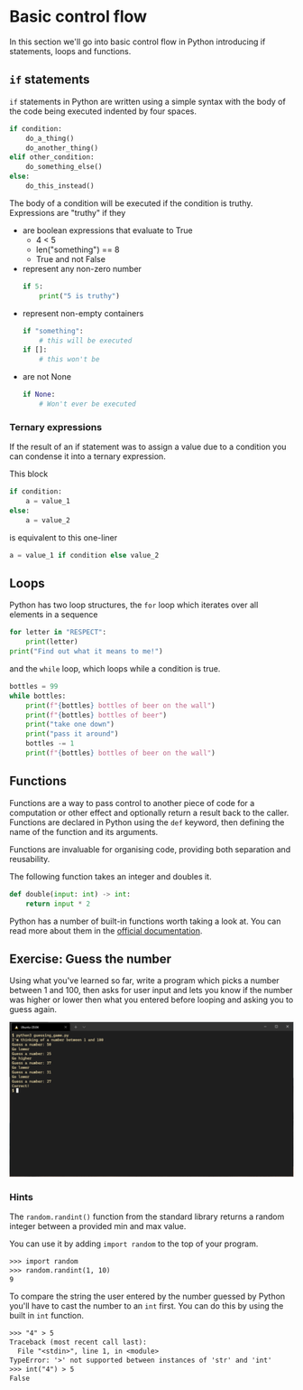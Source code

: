 # Basic control flow

In this section we'll go into basic control flow in Python
introducing if statements, loops and functions.

## `if` statements

`if` statements in Python are written using a simple syntax
with the body of the code being executed
indented by four spaces.

``` python
if condition:
    do_a_thing()
    do_another_thing()
elif other_condition:
    do_something_else()
else:
    do_this_instead()
```

The body of a condition will be executed if the condition is truthy.
Expressions are "truthy" if they
* are boolean expressions that evaluate to True
  * 4 < 5
  * len("something") == 8
  * True and not False
* represent any non-zero number
  ``` python
  if 5:
      print("5 is truthy")
  ```
* represent non-empty containers
  ``` python
  if "something":
      # this will be executed
  if []:
      # this won't be
  ```
* are not None
  ``` python
  if None:
      # Won't ever be executed
  ```

### Ternary expressions

If the result of an if statement was to assign a value due to a condition
you can condense it into a ternary expression.

This block
``` python
if condition:
    a = value_1
else:
    a = value_2
```

is equivalent to this one-liner
``` python
a = value_1 if condition else value_2
```

## Loops

Python has two loop structures,
the `for` loop which iterates
over all elements in a sequence

``` python
for letter in "RESPECT":
    print(letter)
print("Find out what it means to me!")
```

and the `while` loop,
which loops while a condition is true.

``` python
bottles = 99
while bottles:
    print(f"{bottles} bottles of beer on the wall")
    print(f"{bottles} bottles of beer")
    print("take one down")
    print("pass it around")
    bottles -= 1
    print(f"{bottles} bottles of beer on the wall")
```

## Functions

Functions are a way to pass control to another piece of code
for a computation or other effect
and optionally return a result back to the caller.
Functions are declared in Python using the `def` keyword,
then defining the name of the function and its arguments.

Functions are invaluable for organising code,
providing both separation and reusability.

The following function takes an integer and doubles it.

``` python
def double(input: int) -> int:
    return input * 2
```

Python has a number of built-in functions worth taking a look at.
You can read more about them in the
[official documentation](https://docs.python.org/3/library/functions.html).

## Exercise: Guess the number

Using what you've learned so far,
write a program which picks a number between 1 and 100,
then asks for user input and lets you know
if the number was higher or lower then what you entered
before looping and asking you to guess again.

!["A guessing game"](../images/03-guessing-game.png "Guess the number")

### Hints

The `random.randint()` function from the standard library
returns a random integer between a provided min and max value.

You can use it by adding `import random` to the top of your program.

```
>>> import random
>>> random.randint(1, 10)
9
```

To compare the string the user entered by the number guessed by Python
you'll have to cast the number to an `int` first.
You can do this by using the built in `int` function.

```
>>> "4" > 5
Traceback (most recent call last):
  File "<stdin>", line 1, in <module>
TypeError: '>' not supported between instances of 'str' and 'int'
>>> int("4") > 5
False
```